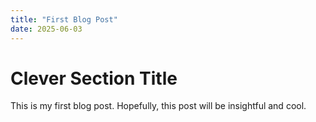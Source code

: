 ```yaml
---
title: "First Blog Post"
date: 2025-06-03
---
```


# Clever Section Title

This is my first blog post. Hopefully, this post will be insightful and cool.
